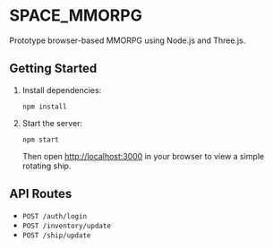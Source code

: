 # SPACE_MMORPG

Prototype browser-based MMORPG using Node.js and Three.js.

## Getting Started

1. Install dependencies:
   ```
   npm install
   ```
2. Start the server:
   ```
   npm start
   ```
   Then open [http://localhost:3000](http://localhost:3000) in your browser to view a simple rotating ship.

## API Routes

- `POST /auth/login`
- `POST /inventory/update`
- `POST /ship/update`
